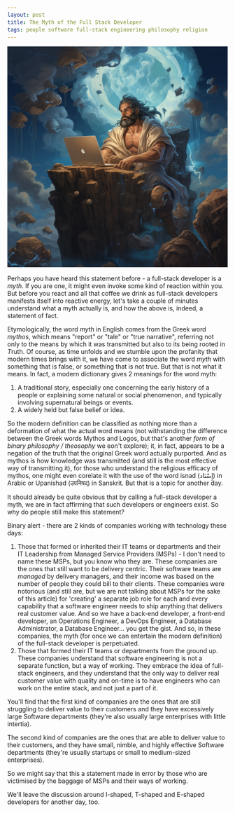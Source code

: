 ```yaml
---
layout: post
title: The Myth of the Full Stack Developer
tags: people software full-stack engineering philosophy religion
---
```


<img src="/assets/img/myth-of-full-stack-developer.png"
alt="The myth of the full stack developer" />

Perhaps you have heard this statement before - a full-stack developer is a _myth_. If you are one, it might even invoke some kind of
reaction within you. But before you react and all that coffee we drink as full-stack developers manifests itself into reactive energy, 
let's take a couple of minutes understand what a myth actually is, and how the above is, indeed, a statement of fact.

Etymologically, the word _myth_ in English comes from the Greek word _mythos_, which means "report" or "tale" or "true narrative", 
referring not only to the means by which it was transmitted but also to its being rooted in *T*ruth. Of course, as time unfolds and 
we stumble upon the profanity that modern times brings with it, we have come to associate the word _myth_ with something that is 
false, or something that is not true. But that is not what it means. In fact, a modern dictionary gives 2 meanings for the word myth:

  1. A traditional story, especially one concerning the early history of a people or explaining some natural or social phenomenon, and typically involving supernatural beings or events.
  2. A widely held but false belief or idea.

So the modern definition can be classified as nothing more than a deformation of what the actual word means (not withstanding 
the difference between the Greek words Mythos and Logos, but that's another _form of binary philosophy / theosophy_ we eon't explore); it, in fact, appears to be
a negation of the truth that the original Greek word actually purported. And as mythos is how knowledge was transmitted (and still is the most
effective way of transmitting it), for those who understand the religious efficacy of mythos, one might even corelate it with the use of the word
isnad (إِسْنَاد) in Arabic or Upanishad (उपनिषद्) in Sanskrit. But that is a topic for another day.

It should already be quite obvious that by calling a full-stack developer a myth, we are in fact affirming that such 
developers or engineers exist. So why do people still make this statement? 

Binary alert - there are 2 kinds of companies working with technology these days:

  1. Those that formed or inherited their IT teams or departments and their IT Leadership from Managed Service Providers (MSPs) - 
  I don't need to name these MSPs, but you know who they are. These companies are the ones that still want to be delivery centric. Their
  software teams are _managed_ by delivery managers, and their income was based on the number of people they could bill to their clients.
  These companies were notorious (and still are, but we are not talking about MSPs for the sake of this article) for 'creating' a separate
  job role for each and every capability that a software engineer needs to ship anything that delivers real customer value. And so we 
  have a back-end developer, a front-end developer, an Operations Engineer, a DevOps Engineer, a Database Administrator, a Database Engineer...
  you get the gist. And so, in these companies, the myth (for once we can entertain the modern definition) of the full-stack developer is perpetuated.
  2. Those that formed their IT teams or departments from the ground up. These companies understand that software engineering is not a 
  separate function, but a way of working. They embrace the idea of full-stack engineers, and they understand that the only way to deliver
  real customer value with quality and on-time is to have engineers who can work on the entire stack, and not just a part of it.

You'll find that the first kind of companies are the ones that are still struggling to deliver value to their customers and they 
have excessively large Software departments (they're also usually large enterprises with little intertia).

The second kind of companies are the ones that are able to deliver value to their customers, and they have small, nimble, and
highly effective Software departments (they're usually startups or small to medium-sized enterprises).

So we might say that this a statement made in error by those who are victimised by the baggage of MSPs and their ways of working.

We'll leave the discussion around I-shaped, T-shaped and E-shaped developers for another day, too.

